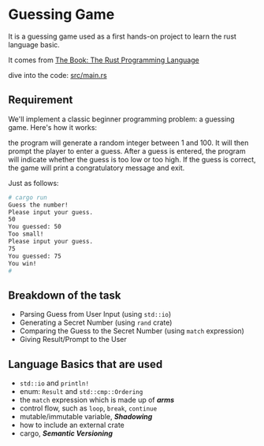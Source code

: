 Guessing Game
===

It is a guessing game used as a first hands-on project
to learn the rust language basic.

It comes from [The Book: The Rust Programming Language][The Book]

dive into the code: [src/main.rs](src/main.rs)

Requirement
---

We'll implement a classic beginner programming problem: a guessing game.
Here's how it works:

the program will generate a random integer between 1 and 100.
It will then prompt the player to enter a guess. After a guess is entered,
the program will indicate whether the guess is too low or too high.
If the guess is correct, the game will print a congratulatory message and exit.

Just as follows:

```bash
# cargo run
Guess the number!
Please input your guess.
50
You guessed: 50
Too small!
Please input your guess.
75
You guessed: 75
You win!
#
```

Breakdown of the task
---

* Parsing Guess from User Input (using `std::io`)
* Generating a Secret Number (using `rand` crate)
* Comparing the Guess to the Secret Number (using `match` expression)
* Giving Result/Prompt to the User

Language Basics that are used
---

* `std::io` and `println!`
* enum: `Result` and `std::cmp::Ordering`
* the `match` expression which is made up of ***arms***
* control flow, such as `loop`, `break`, `continue`
* mutable/immutable variable, ***Shadowing***
* how to include an external crate
* cargo, ***Semantic Versioning***

[The Book]: https://rust-book.cs.brown.edu/ch02-00-guessing-game-tutorial.html#programming-a-guessing-game
